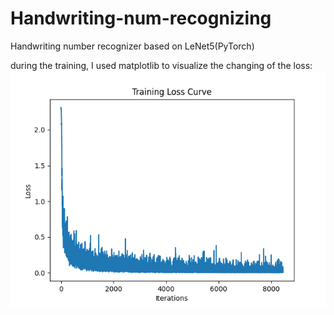 # Handwriting-num-recognizing
Handwriting number recognizer based on LeNet5(PyTorch)

during the training, I used matplotlib to visualize the changing of the loss:
<img src=".\loss.png">

